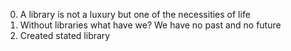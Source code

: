 0. A library is not a luxury but one of the necessities of life
1. Without libraries what have we? We have no past and no future
3. Created stated library
